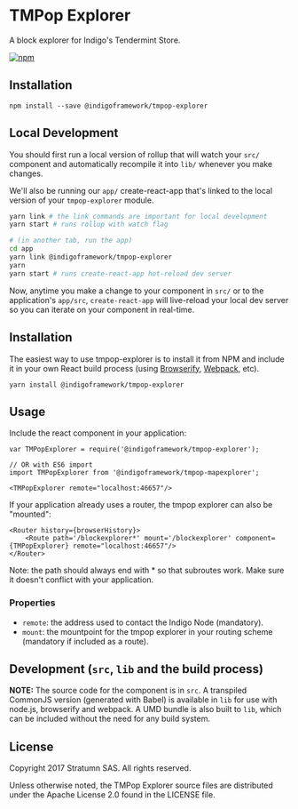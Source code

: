 # TMPop Explorer

A block explorer for Indigo's Tendermint Store.

[![npm](https://img.shields.io/npm/v/@indigoframework/tmpop-explorer.svg)](https://www.npmjs.com/package/@indigoframework/tmpop-explorer)

## Installation

```
npm install --save @indigoframework/tmpop-explorer
```


## Local Development

You should first run a local version of rollup that will watch your `src/` component and automatically recompile it into `lib/` whenever you make changes.

We'll also be running our `app/` create-react-app that's linked to the local version of your `tmpop-explorer` module.

```bash
yarn link # the link commands are important for local development
yarn start # runs rollup with watch flag

# (in another tab, run the app)
cd app
yarn link @indigoframework/tmpop-explorer
yarn
yarn start # runs create-react-app hot-reload dev server
```

Now, anytime you make a change to your component in `src/` or to the application's `app/src`, `create-react-app` will live-reload your local dev server so you can iterate on your component in real-time.


## Installation

The easiest way to use tmpop-explorer is to install it from NPM and include it in your own React build process (using [Browserify](http://browserify.org), [Webpack](http://webpack.github.io/), etc).

```
yarn install @indigoframework/tmpop-explorer
```


## Usage

Include the react component in your application:

```
var TMPopExplorer = require('@indigoframework/tmpop-explorer');

// OR with ES6 import
import TMPopExplorer from '@indigoframework/tmpop-mapexplorer';

<TMPopExplorer remote="localhost:46657"/>
```

If your application already uses a router, the tmpop explorer can also be "mounted":

```
<Router history={browserHistory}>
	<Route path='/blockexplorer*' mount='/blockexplorer' component={TMPopExplorer} remote="localhost:46657"/>
</Router>
```

Note: the path should always end with * so that subroutes work. Make sure it doesn't conflict with your application.

### Properties

* `remote`: the address used to contact the Indigo Node (mandatory).
* `mount`: the mountpoint for the tmpop explorer in your routing scheme (mandatory if included as a route).

## Development (`src`, `lib` and the build process)

**NOTE:** The source code for the component is in `src`. A transpiled CommonJS version (generated with Babel) is available in `lib` for use with node.js, browserify and webpack. A UMD bundle is also built to `lib`, which can be included without the need for any build system.

## License

Copyright 2017 Stratumn SAS. All rights reserved.

Unless otherwise noted, the TMPop Explorer source files are distributed under the Apache License 2.0 found in the LICENSE file.
